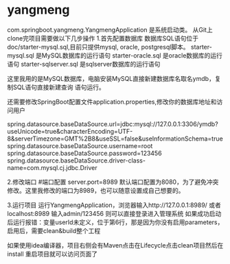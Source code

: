 # yangmeng
com.springboot.yangmeng.YangmengApplication 是系统启动类。
从Git上clone完项目需要做以下几步操作
1.首先配置数据库
数据库SQL语句位于doc/starter-mysql.sql,目前只提供mysql, oracle, postgresql脚本。
starter-mysql.sql  是MySQL数据库的运行语句
starter-oracle.sql  是oracle数据库的运行语句
starter-sqlserver.sql  是sqlserver数据库的运行语句

这里我用的是MySQL数据库，电脑安装MySQL直接新建数据库名取名ymdb，复制SQL语句直接新建查询
语句运行。

还需要修改SpringBoot配置文件application.properties,修改你的数据库地址和访问用户

spring.datasource.baseDataSource.url=jdbc:mysql://127.0.0.1:3306/ymdb?useUnicode=true&characterEncoding=UTF-8&serverTimezone=GMT%2B8&useSSL=false&useInformationSchema=true
spring.datasource.baseDataSource.username=root
spring.datasource.baseDataSource.password=123456
spring.datasource.baseDataSource.driver-class-name=com.mysql.cj.jdbc.Driver

2.修改端口
#端口配置
server.port=8989
默认端口配置为8080，为了避免冲突修改。这里我修改的端口为8989，也可以随意设置成自己想要的。

3.运行项目
运行YangmengApplication，浏览器输入http://127.0.0.1:8989/ 或者localhost:8989
输入admin/123456 则可以直接登录进入管理系统
如果成功启动后运行报错：变量userId未定义，位于第6行，那是因为你没有启用parameters，启用后，需要clean&build整个工程

如果使用idea编译器，项目右侧会有Maven点击在Lifecycle点击clean项目然后在install
重启项目就可以访问页面了
